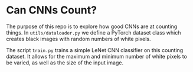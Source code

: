 # Can CNNs Count?
The purpose of this repo is to explore how good CNNs are at counting things. In `utils/dataloader.py` we define a PyTorch dataset class which creates black images with random numbers of white pixels.

The script `train.py` trains a simple LeNet CNN classifier on this counting dataset. It allows for the maximum and minimum number of white pixels to be varied, as well as the size of the input image. 
